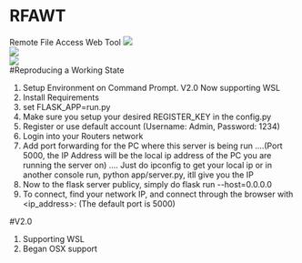 # RFAWT
Remote File Access Web Tool
![](https://i.imgur.com/s0ayhd4.png)
<br/>
![](https://i.imgur.com/11Fybxd.png)
<br/>
![](https://i.imgur.com/oC5lHEy.png)
<br/>
#Reproducing a Working State
1. Setup Environment on Command Prompt. V2.0 Now supporting WSL
2. Install Requirements
3. set FLASK_APP=run.py
4. Make sure you setup your desired REGISTER_KEY in the config.py
5. Register or use default account (Username: Admin, Password: 1234)
6. Login into your Routers network
7. Add port forwarding for the PC where this server is being run
....(Port 5000, the IP Address will be the local ip address of the PC you are running the server on)
.... Just do ipconfig to get your local ip or in another console run, python app/server.py, itll give you the IP
8. Now to the flask server publicy, simply do flask run --host=0.0.0.0
9. To connect, find your network IP, and connect through the browser with <ip_address>:<port> (The default port is 5000)

#V2.0
1. Supporting WSL
2. Began OSX support
